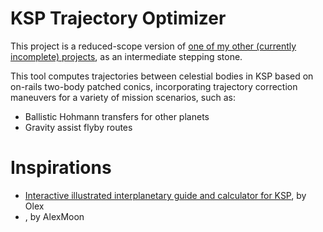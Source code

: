 # KSP Trajectory Optimizer

This project is a reduced-scope version of [one of my other (currently incomplete) projects](https://github.com/itchono/gravity-assist-flyby-optimizer), as an intermediate stepping stone.

This tool computes trajectories between celestial bodies in KSP based on on-rails two-body patched conics, incorporating trajectory correction maneuvers for a variety of mission scenarios, such as:
* Ballistic Hohmann transfers for other planets
* Gravity assist flyby routes


# Inspirations
* [Interactive illustrated interplanetary guide and calculator for KSP](https://ksp.olex.biz/), by Olex
* [](https://alexmoon.github.io/ksp/), by AlexMoon
